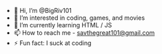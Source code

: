 - 👋 Hi, I’m @BigRiv101
- 👀 I’m interested in coding, games, and movies
- 🌱 I’m currently learning HTML / JS
- 📫 How to reach me - savthegreat101@gmail.com
- ⚡ Fun fact: I suck at coding

<!---
BigRiv101/BigRiv101 is a ✨ special ✨ repository because its `README.md` (this file) appears on your GitHub profile.
You can click the Preview link to take a look at your changes.
--->
